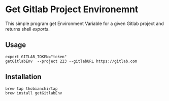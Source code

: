 # Get Gitlab Project Environemnt

This simple program get Environment Variable for a given Gitlab project and returns
shell *exports*.

## Usage

```
export GITLAB_TOKEN="token"
getGitlabEnv  --project 223 --gitlabURL https://gitlab.com
```

## Installation

```
brew tap thobianchi/tap
brew install getGitlabEnv
```
